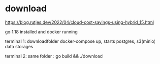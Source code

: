 # download
https://blog.rutjes.dev/2022/04/cloud-cost-savings-using-hybrid_15.html



go 1.18 installed and docker running

terminal 1: downloadfolder docker-compose up, starts postgres, s3(minio) data storages

terminal 2: same folder : go build && ./download
